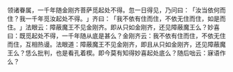 领诸眷属，一千年随金刚齐菩萨觅起处不得。忽一日得见，乃问曰：​「汝当依何而住？我一千年觅汝起处不得。​」齐曰：​「我不依有住而住，不依无住而住，如是而住。​」法眼云：障蔽魔王不见金刚齐。即从只如金刚齐，还见障蔽魔王么？妙喜曰：既觅起处不得，一千年随从底是甚么？金刚齐云：我不依有住而住，不依无住而住，互相热谩。法眼道：障蔽魔王不见金刚齐，即且从只如金刚齐，还见障蔽魔王么？恁么批判，也是看孔着楔。即今莫有知得妙喜起处底么？随后咄云：寐语作么？